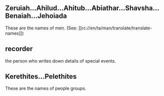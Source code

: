## Zeruiah...Ahilud...Ahitub...Abiathar...Shavsha...Benaiah...Jehoiada ##

These are the names of men. (See: [[rc://en/ta/man/translate/translate-names]])

## recorder ##

the person who writes down details of special events.

## Kerethites...Pelethites ##

These are the names of people groups.